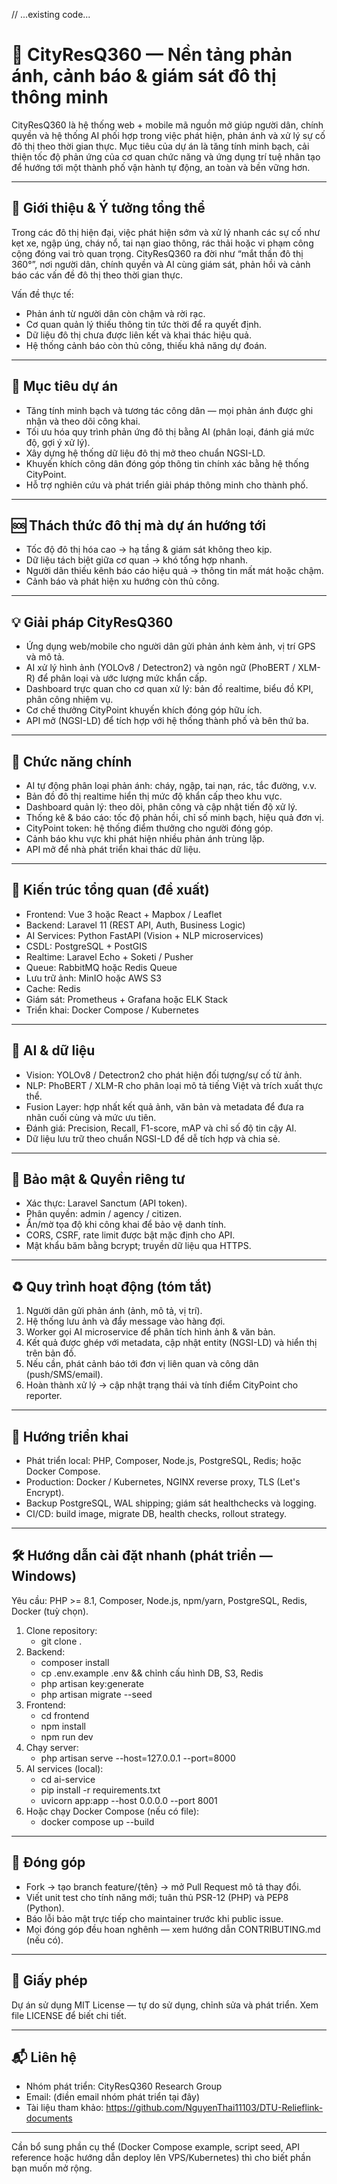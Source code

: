 // ...existing code...
# 🌆 CityResQ360 — Nền tảng phản ánh, cảnh báo & giám sát đô thị thông minh

CityResQ360 là hệ thống web + mobile mã nguồn mở giúp người dân, chính quyền và hệ thống AI phối hợp trong việc phát hiện, phản ánh và xử lý sự cố đô thị theo thời gian thực. Mục tiêu của dự án là tăng tính minh bạch, cải thiện tốc độ phản ứng của cơ quan chức năng và ứng dụng trí tuệ nhân tạo để hướng tới một thành phố vận hành tự động, an toàn và bền vững hơn.

---

## 🧭 Giới thiệu & Ý tưởng tổng thể

Trong các đô thị hiện đại, việc phát hiện sớm và xử lý nhanh các sự cố như kẹt xe, ngập úng, cháy nổ, tai nạn giao thông, rác thải hoặc vi phạm công cộng đóng vai trò quan trọng. CityResQ360 ra đời như “mắt thần đô thị 360°”, nơi người dân, chính quyền và AI cùng giám sát, phản hồi và cảnh báo các vấn đề đô thị theo thời gian thực.

Vấn đề thực tế:
- Phản ánh từ người dân còn chậm và rời rạc.
- Cơ quan quản lý thiếu thông tin tức thời để ra quyết định.
- Dữ liệu đô thị chưa được liên kết và khai thác hiệu quả.
- Hệ thống cảnh báo còn thủ công, thiếu khả năng dự đoán.

---

## 🎯 Mục tiêu dự án

- Tăng tính minh bạch và tương tác công dân — mọi phản ánh được ghi nhận và theo dõi công khai.
- Tối ưu hóa quy trình phản ứng đô thị bằng AI (phân loại, đánh giá mức độ, gợi ý xử lý).
- Xây dựng hệ thống dữ liệu đô thị mở theo chuẩn NGSI-LD.
- Khuyến khích công dân đóng góp thông tin chính xác bằng hệ thống CityPoint.
- Hỗ trợ nghiên cứu và phát triển giải pháp thông minh cho thành phố.

---

## 🆘 Thách thức đô thị mà dự án hướng tới

- Tốc độ đô thị hóa cao → hạ tầng & giám sát không theo kịp.
- Dữ liệu tách biệt giữa cơ quan → khó tổng hợp nhanh.
- Người dân thiếu kênh báo cáo hiệu quả → thông tin mất mát hoặc chậm.
- Cảnh báo và phát hiện xu hướng còn thủ công.

---

## 💡 Giải pháp CityResQ360

- Ứng dụng web/mobile cho người dân gửi phản ánh kèm ảnh, vị trí GPS và mô tả.
- AI xử lý hình ảnh (YOLOv8 / Detectron2) và ngôn ngữ (PhoBERT / XLM-R) để phân loại và ước lượng mức khẩn cấp.
- Dashboard trực quan cho cơ quan xử lý: bản đồ realtime, biểu đồ KPI, phân công nhiệm vụ.
- Cơ chế thưởng CityPoint khuyến khích đóng góp hữu ích.
- API mở (NGSI-LD) để tích hợp với hệ thống thành phố và bên thứ ba.

---

## 📱 Chức năng chính

- AI tự động phân loại phản ánh: cháy, ngập, tai nạn, rác, tắc đường, v.v.
- Bản đồ đô thị realtime hiển thị mức độ khẩn cấp theo khu vực.
- Dashboard quản lý: theo dõi, phân công và cập nhật tiến độ xử lý.
- Thống kê & báo cáo: tốc độ phản hồi, chỉ số minh bạch, hiệu quả đơn vị.
- CityPoint token: hệ thống điểm thưởng cho người đóng góp.
- Cảnh báo khu vực khi phát hiện nhiều phản ánh trùng lặp.
- API mở để nhà phát triển khai thác dữ liệu.

---

## 🧱 Kiến trúc tổng quan (đề xuất)

- Frontend: Vue 3 hoặc React + Mapbox / Leaflet  
- Backend: Laravel 11 (REST API, Auth, Business Logic)  
- AI Services: Python FastAPI (Vision + NLP microservices)  
- CSDL: PostgreSQL + PostGIS  
- Realtime: Laravel Echo + Soketi / Pusher  
- Queue: RabbitMQ hoặc Redis Queue  
- Lưu trữ ảnh: MinIO hoặc AWS S3  
- Cache: Redis  
- Giám sát: Prometheus + Grafana hoặc ELK Stack  
- Triển khai: Docker Compose / Kubernetes

---

## 🔬 AI & dữ liệu

- Vision: YOLOv8 / Detectron2 cho phát hiện đối tượng/sự cố từ ảnh.  
- NLP: PhoBERT / XLM-R cho phân loại mô tả tiếng Việt và trích xuất thực thể.  
- Fusion Layer: hợp nhất kết quả ảnh, văn bản và metadata để đưa ra nhãn cuối cùng và mức ưu tiên.  
- Đánh giá: Precision, Recall, F1-score, mAP và chỉ số độ tin cậy AI.  
- Dữ liệu lưu trữ theo chuẩn NGSI-LD để dễ tích hợp và chia sẻ.

---

## 🔐 Bảo mật & Quyền riêng tư

- Xác thực: Laravel Sanctum (API token).  
- Phân quyền: admin / agency / citizen.  
- Ẩn/mờ tọa độ khi công khai để bảo vệ danh tính.  
- CORS, CSRF, rate limit được bật mặc định cho API.  
- Mật khẩu băm bằng bcrypt; truyền dữ liệu qua HTTPS.

---

## ♻️ Quy trình hoạt động (tóm tắt)

1. Người dân gửi phản ánh (ảnh, mô tả, vị trí).  
2. Hệ thống lưu ảnh và đẩy message vào hàng đợi.  
3. Worker gọi AI microservice để phân tích hình ảnh & văn bản.  
4. Kết quả được ghép với metadata, cập nhật entity (NGSI-LD) và hiển thị trên bản đồ.  
5. Nếu cần, phát cảnh báo tới đơn vị liên quan và công dân (push/SMS/email).  
6. Hoàn thành xử lý → cập nhật trạng thái và tính điểm CityPoint cho reporter.

---

## 🚀 Hướng triển khai

- Phát triển local: PHP, Composer, Node.js, PostgreSQL, Redis; hoặc Docker Compose.  
- Production: Docker / Kubernetes, NGINX reverse proxy, TLS (Let's Encrypt).  
- Backup PostgreSQL, WAL shipping; giám sát healthchecks và logging.  
- CI/CD: build image, migrate DB, health checks, rollout strategy.

---

## 🛠 Hướng dẫn cài đặt nhanh (phát triển — Windows)

Yêu cầu: PHP >= 8.1, Composer, Node.js, npm/yarn, PostgreSQL, Redis, Docker (tuỳ chọn).

1. Clone repository:
   - git clone <repo-url> .
2. Backend:
   - composer install
   - cp .env.example .env && chỉnh cấu hình DB, S3, Redis
   - php artisan key:generate
   - php artisan migrate --seed
3. Frontend:
   - cd frontend
   - npm install
   - npm run dev
4. Chạy server:
   - php artisan serve --host=127.0.0.1 --port=8000
5. AI services (local):
   - cd ai-service
   - pip install -r requirements.txt
   - uvicorn app:app --host 0.0.0.0 --port 8001
6. Hoặc chạy Docker Compose (nếu có file):
   - docker compose up --build

---

## 🤝 Đóng góp

- Fork → tạo branch feature/{tên} → mở Pull Request mô tả thay đổi.  
- Viết unit test cho tính năng mới; tuân thủ PSR-12 (PHP) và PEP8 (Python).  
- Báo lỗi bảo mật trực tiếp cho maintainer trước khi public issue.  
- Mọi đóng góp đều hoan nghênh — xem hướng dẫn CONTRIBUTING.md (nếu có).

---

## 📄 Giấy phép

Dự án sử dụng MIT License — tự do sử dụng, chỉnh sửa và phát triển. Xem file LICENSE để biết chi tiết.

---

## 📬 Liên hệ

- Nhóm phát triển: CityResQ360 Research Group  
- Email: (điền email nhóm phát triển tại đây)  
- Tài liệu tham khảo: https://github.com/NguyenThai11103/DTU-Relieflink-documents

---
Cần bổ sung phần cụ thể (Docker Compose example, script seed, API reference hoặc hướng dẫn deploy lên VPS/Kubernetes) thì cho biết phần bạn muốn mở rộng.